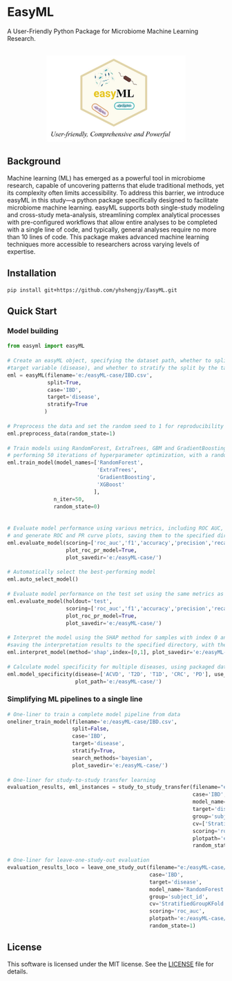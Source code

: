 # EasyML
A User-Friendly Python Package for Microbiome Machine Learning Research.
<br/><br/>
<p align="center"><img src="./easyml.jpg" height="200"/></p>

## Background
Machine learning (ML) has emerged as a powerful tool in microbiome research, capable of uncovering patterns that elude traditional methods, yet its complexity often limits accessibility. To address this barrier, we introduce easyML in this study—a python package specifically designed to facilitate microbiome machine learning. easyML supports both single-study modeling and cross-study meta-analysis, streamlining complex analytical processes with pre-configured workflows that allow entire analyses to be completed with a single line of code, and typically, general analyses require no more than 10 lines of code. This package makes advanced machine learning techniques more accessible to researchers across varying levels of expertise. 

## Installation
```commandline
pip install git+https://github.com/yhshengjy/EasyML.git
```
## Quick Start

### Model building
```python
from easyml import easyML

# Create an easyML object, specifying the dataset path, whether to split the data, case type (IBD), 
#target variable (disease), and whether to stratify the split by the target label
eml = easyML(filename='e:/easyML-case/IBD.csv',
             split=True, 
             case='IBD',
             target='disease',
             stratify=True
            )

# Preprocess the data and set the random seed to 1 for reproducibility
eml.preprocess_data(random_state=1)

# Train models using RandomForest, ExtraTrees, GBM and GradientBoosting, 
# performing 50 iterations of hyperparameter optimization, with a random seed set to 0
eml.train_model(model_names=['RandomForest', 
                             'ExtraTrees', 
                             'GradientBoosting',
                             'XGBoost'
                            ],
               n_iter=50,
               random_state=0)


# Evaluate model performance using various metrics, including ROC AUC, F1, accuracy, precision, recall, and MCC, 
# and generate ROC and PR curve plots, saving them to the specified directory
eml.evaluate_model(scoring=['roc_auc','f1','accuracy','precision','recall','mcc'],
                   plot_roc_pr_model=True, 
                   plot_savedir='e:/easyML-case/')

# Automatically select the best-performing model
eml.auto_select_model()

# Evaluate model performance on the test set using the same metrics as before, and save ROC and PR curve plots to the specified directory
eml.evaluate_model(holdout='test',
                   scoring=['roc_auc','f1','accuracy','precision','recall','mcc'],
                   plot_roc_pr_model=True, 
                   plot_savedir='e:/easyML-case/')

# Interpret the model using the SHAP method for samples with index 0 and 1, 
#saving the interpretation results to the specified directory, with the show option set to False
eml.interpret_model(method='shap',index=[0,1], plot_savedir='e:/easyML-case/', show=False)

# Calculate model specificity for multiple diseases, using packaged data, and save the results to the specified path
eml.model_specificity(disease=['ACVD', 'T2D', 'T1D', 'CRC', 'PD'], use_packagedata=True,# 指定是否使用内置的数据包，默认为 True
                      plot_path='e:/easyML-case/')
```
### Simplifying ML pipelines to a single line
```python
# One-liner to train a complete model pipeline from data
oneliner_train_model(filename='e:/easyML-case/IBD.csv',
                     split=False, 
                     case='IBD',
                     target='disease',
                     stratify=True,
                     search_methods='bayesian',
                     plot_savedir='e:/easyML-case/')

# One-liner for study-to-study transfer learning
evaluation_results, eml_instances = study_to_study_transfer(filename="e:/easyML-case/datasets/", 
                                                            case='IBD',
                                                            model_name='RandomForest',   
                                                            target='disease',
                                                            group='subject_id',
                                                            cv=['StratifiedGroupKFold','StratifiedGroupKFold','StratifiedKFold'],
                                                            scoring='roc_auc',
                                                            plotpath='e:/easyML-case/',
                                                            random_state=1)

# One-liner for leave-one-study-out evaluation
evaluation_results_loco = leave_one_study_out(filename="e:/easyML-case/datasets/", 
                                              case='IBD',
                                              target='disease',
                                              model_name='RandomForest',
                                              group='subject_id',
                                              cv='StratifiedGroupKFold',
                                              scoring='roc_auc',
                                              plotpath='e:/easyML-case/',  
                                              random_state=1)
```

## License

This software is licensed under the MIT license. See the [LICENSE](LICENSE) file for details.

